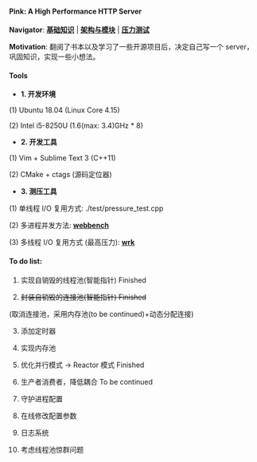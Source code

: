 #### Pink: A High Performance HTTP Server

**Navigator**: **[基础知识](https://github.com/Natureal/Pink_server/blob/master/knowledge/README.md)** | **[架构与模块](https://github.com/Natureal/Pink_server/blob/master/knowledge/architecture.md)** | **[压力测试](https://github.com/Natureal/Pink_server/blob/master/knowledge/evaluation.md)**


**Motivation**: 翻阅了书本以及学习了一些开源项目后，决定自己写一个 server，巩固知识，实现一些小想法。

#### Tools

- **1. 开发环境**

(1) Ubuntu 18.04 (Linux Core 4.15)

(2) Intel i5-8250U (1.6(max: 3.4)GHz * 8)

- **2. 开发工具**

(1) Vim + Sublime Text 3 (C++11)

(2) CMake + ctags (源码定位器)


- **3. 测压工具**

(1) 单线程 I/O 复用方式: ./test/pressure_test.cpp

(2) 多进程并发方法: **[webbench](http://home.tiscali.cz/~cz210552/webbench.html)**

(3) 多线程 I/O 复用方式 (最高压力):  **[wrk](https://github.com/wg/wrk)**

#### To do list:

1. 实现自销毁的线程池(智能指针) Finished

2. ~~封装自销毁的连接池(智能指针) Finished~~

  (取消连接池，采用内存池(to be continued)+动态分配连接)

3. 添加定时器

4. 实现内存池

5. 优化并行模式 -> Reactor 模式 Finished

6. 生产者消费者，降低耦合 To be continued

7. 守护进程配置

8. 在线修改配置参数

9. 日志系统

10. 考虑线程池惊群问题
